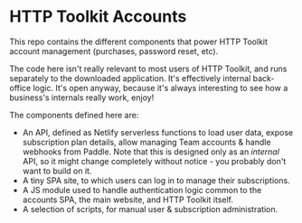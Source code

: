 # HTTP Toolkit Accounts

This repo contains the different components that power HTTP Toolkit account management (purchases, password reset, etc).

The code here isn't really relevant to most users of HTTP Toolkit, and runs separately to the downloaded application. It's effectively internal back-office logic. It's open anyway, because it's always interesting to see how a business's internals really work, enjoy!

The components defined here are:

* An API, defined as Netlify serverless functions to load user data, expose subscription plan details, allow managing Team accounts & handle webhooks from Paddle. Note that this is designed only as an _internal_ API, so it might change completely without notice - you probably don't want to build on it.
* A tiny SPA site, to which users can log in to manage their subscriptions.
* A JS module used to handle authentication logic common to the accounts SPA, the main website, and HTTP Toolkit itself.
* A selection of scripts, for manual user & subscription administration.